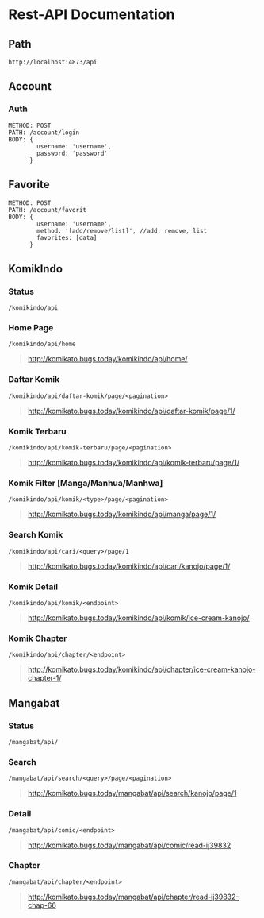 # Rest-API Documentation
## Path
```
http://localhost:4873/api
```
## Account
### **Auth**
```
METHOD: POST
PATH: /account/login
BODY: {
        username: 'username',
        password: 'password'
      }
```
## **Favorite**
```
METHOD: POST
PATH: /account/favorit
BODY: {
        username: 'username',
        method: '[add/remove/list]', //add, remove, list
        favorites: [data]
      }
```

## KomikIndo
### **Status**
```
/komikindo/api
```

### **Home Page**
```
/komikindo/api/home
```
> http://komikato.bugs.today/komikindo/api/home/

### **Daftar Komik**
```
/komikindo/api/daftar-komik/page/<pagination>
```
> http://komikato.bugs.today/komikindo/api/daftar-komik/page/1/

### **Komik Terbaru**
```
/komikindo/api/komik-terbaru/page/<pagination>
```
> http://komikato.bugs.today/komikindo/api/komik-terbaru/page/1/

### **Komik Filter [Manga/Manhua/Manhwa]**
```
/komikindo/api/komik/<type>/page/<pagination>
```
> http://komikato.bugs.today/komikindo/api/manga/page/1/

### **Search Komik**
```
/komikindo/api/cari/<query>/page/1
```
> http://komikato.bugs.today/komikindo/api/cari/kanojo/page/1/

### **Komik Detail**
```
/komikindo/api/komik/<endpoint>
```
> http://komikato.bugs.today/komikindo/api/komik/ice-cream-kanojo/

### **Komik Chapter**
```
/komikindo/api/chapter/<endpoint>
```
> http://komikato.bugs.today/komikindo/api/chapter/ice-cream-kanojo-chapter-1/


## Mangabat
### **Status**
```
/mangabat/api/
```
### **Search**
```
/mangabat/api/search/<query>/page/<pagination>
```
> http://komikato.bugs.today/mangabat/api/search/kanojo/page/1

### **Detail**
```
/mangabat/api/comic/<endpoint>
```
> http://komikato.bugs.today/mangabat/api/comic/read-ij39832

### **Chapter**
```
/mangabat/api/chapter/<endpoint>
```
> http://komikato.bugs.today/mangabat/api/chapter/read-ij39832-chap-66